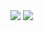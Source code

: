 <div>
<img src="https://github-readme-stats.vercel.app/api?username=nandooxzz&show_icons=true&theme=synthwave"></img>
  <img src="https://github-readme-stats.vercel.app/api/top-langs/?username=nandooxzz&show_icons=true&theme=synthwave&layout=compact"></img>
<div/>
